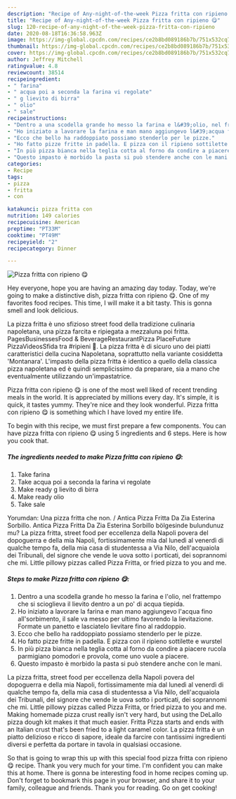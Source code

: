 ```yaml
---
description: "Recipe of Any-night-of-the-week Pizza fritta con ripieno 😋"
title: "Recipe of Any-night-of-the-week Pizza fritta con ripieno 😋"
slug: 120-recipe-of-any-night-of-the-week-pizza-fritta-con-ripieno
date: 2020-08-18T16:36:58.963Z
image: https://img-global.cpcdn.com/recipes/ce2b8bd089186b7b/751x532cq70/pizza-fritta-con-ripieno-😋-recipe-main-photo.jpg
thumbnail: https://img-global.cpcdn.com/recipes/ce2b8bd089186b7b/751x532cq70/pizza-fritta-con-ripieno-😋-recipe-main-photo.jpg
cover: https://img-global.cpcdn.com/recipes/ce2b8bd089186b7b/751x532cq70/pizza-fritta-con-ripieno-😋-recipe-main-photo.jpg
author: Jeffrey Mitchell
ratingvalue: 4.8
reviewcount: 38514
recipeingredient:
- " farina"
- " acqua poi a seconda la farina vi regolate"
- " g lievito di birra"
- " olio"
- " sale"
recipeinstructions:
- "Dentro a una scodella grande ho messo la farina e l&#39;olio, nel frattempo che si scioglieva il lievito dentro a un po&#39; di acqua tiepida."
- "Ho iniziato a lavorare la farina e man mano aggiungevo l&#39;acqua fino all&#39;sorbimento, il sale va messo per ultimo favorendo la lievitazione. Formate un panetto e lasciatelo lievitare fino al raddoppio."
- "Ecco che bello ha raddoppiato possiamo stenderlo per le pizze."
- "Ho fatto pizze fritte in padella. E pizza con il ripieno sottilette e wurstel"
- "In più pizza bianca nella teglia cotta al forno da condire a piacere rucola parmigiano pomodori e provola, come uno vuole a piacere."
- "Questo impasto è morbido la pasta si può stendere anche con le mani."
categories:
- Recipe
tags:
- pizza
- fritta
- con

katakunci: pizza fritta con 
nutrition: 149 calories
recipecuisine: American
preptime: "PT33M"
cooktime: "PT49M"
recipeyield: "2"
recipecategory: Dinner

---
```



![Pizza fritta con ripieno 😋](https://img-global.cpcdn.com/recipes/ce2b8bd089186b7b/751x532cq70/pizza-fritta-con-ripieno-😋-recipe-main-photo.jpg)

Hey everyone, hope you are having an amazing day today. Today, we're going to make a distinctive dish, pizza fritta con ripieno 😋. One of my favorites food recipes. This time, I will make it a bit tasty. This is gonna smell and look delicious.

La pizza fritta è uno sfizioso street food della tradizione culinaria napoletana, una pizza farcita e ripiegata a mezzaluna poi fritta. PagesBusinessesFood &amp; BeverageRestaurantPizza PlaceFuture PizzaVideosSfida tra #ripieni 💪. La pizza fritta è di sicuro uno dei piatti caratteristici della cucina Napoletana, soprattutto nella variante cosiddetta &#39;Montanara&#39;. L&#39;impasto della pizza fritta è identico a quello della classica pizza napoletana ed è quindi semplicissimo da preparare, sia a mano che eventualmente utilizzando un&#39;impastatrice.

Pizza fritta con ripieno 😋 is one of the most well liked of recent trending meals in the world. It is appreciated by millions every day. It's simple, it is quick, it tastes yummy. They're nice and they look wonderful. Pizza fritta con ripieno 😋 is something which I have loved my entire life.


To begin with this recipe, we must first prepare a few components. You can have pizza fritta con ripieno 😋 using 5 ingredients and 6 steps. Here is how you cook that.

<!--inarticleads1-->

##### The ingredients needed to make Pizza fritta con ripieno 😋:

1. Take  farina
1. Take  acqua poi a seconda la farina vi regolate
1. Make ready  g lievito di birra
1. Make ready  olio
1. Take  sale


Yorumdan: Una pizza fritta che non. / Antica Pizza Fritta Da Zia Esterina Sorbillo. Antica Pizza Fritta Da Zia Esterina Sorbillo bölgesinde bulundunuz mu? La pizza fritta, street food per eccellenza della Napoli povera del dopoguerra e della mia Napoli, fortissimamente mia dal lunedì al venerdì di qualche tempo fa, della mia casa di studentessa a Via Nilo, dell&#39;acquaiola dei Tribunali, del signore che vende le uova sotto i porticati, dei soprannomi che mi. Little pillowy pizzas called Pizza Fritta, or fried pizza to you and me. 

<!--inarticleads2-->

##### Steps to make Pizza fritta con ripieno 😋:

1. Dentro a una scodella grande ho messo la farina e l&#39;olio, nel frattempo che si scioglieva il lievito dentro a un po&#39; di acqua tiepida.
1. Ho iniziato a lavorare la farina e man mano aggiungevo l&#39;acqua fino all&#39;sorbimento, il sale va messo per ultimo favorendo la lievitazione. Formate un panetto e lasciatelo lievitare fino al raddoppio.
1. Ecco che bello ha raddoppiato possiamo stenderlo per le pizze.
1. Ho fatto pizze fritte in padella. E pizza con il ripieno sottilette e wurstel
1. In più pizza bianca nella teglia cotta al forno da condire a piacere rucola parmigiano pomodori e provola, come uno vuole a piacere.
1. Questo impasto è morbido la pasta si può stendere anche con le mani.


La pizza fritta, street food per eccellenza della Napoli povera del dopoguerra e della mia Napoli, fortissimamente mia dal lunedì al venerdì di qualche tempo fa, della mia casa di studentessa a Via Nilo, dell&#39;acquaiola dei Tribunali, del signore che vende le uova sotto i porticati, dei soprannomi che mi. Little pillowy pizzas called Pizza Fritta, or fried pizza to you and me. Making homemade pizza crust really isn&#39;t very hard, but using the DeLallo pizza dough kit makes it that much easier. Fritta Pizza starts and ends with an Italian crust that&#39;s been fried to a light caramel color. La pizza fritta è un piatto delizioso e ricco di sapore, ideale da farcire con tantissimi ingredienti diversi e perfetta da portare in tavola in qualsiasi occasione. 

So that is going to wrap this up with this special food pizza fritta con ripieno 😋 recipe. Thank you very much for your time. I'm confident you can make this at home. There is gonna be interesting food in home recipes coming up. Don't forget to bookmark this page in your browser, and share it to your family, colleague and friends. Thank you for reading. Go on get cooking!
